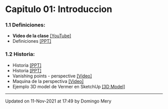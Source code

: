 
# Capitulo 01: Introduccion
### 1.1 Definiciones:
* **Video de la clase** [[YouTube]](https://youtu.be/fzVcnn5cxCA)
* Definiciones [[PPT]](https://github.com/domingomery/vision/blob/master/clases/Cap01_Introduccion/presentations/CV01_Definitions.pptx)
### 1.2 Historia:
* Historia [[PPT]](https://github.com/domingomery/vision/blob/master/clases/Cap01_Introduccion/presentations/CV01_History_1.pptx)
* Historia [[PPT]](https://github.com/domingomery/vision/blob/master/clases/Cap01_Introduccion/presentations/CV01_History_2.pptx)
* Vanishing points - perspective [[Video]](https://www.khanacademy.org/humanities/renaissance-reformation/early-renaissance1/beginners-renaissance-florence/v/how-one-point-linear-perspective-works)
* Maquina de la perspectiva [[Video]](https://www.youtube.com/watch?v=8s1LzIrWbE8)
* Ejemplo 3D model de Vermer en SketchUp [[3D Model]](https://github.com/domingomery/vision/blob/master/clases/Cap01_Introduccion/models/CV01_Veermer_Milk_Maid.skp)
---


Updated on 11-Nov-2021 at 17:49 by Domingo Mery
